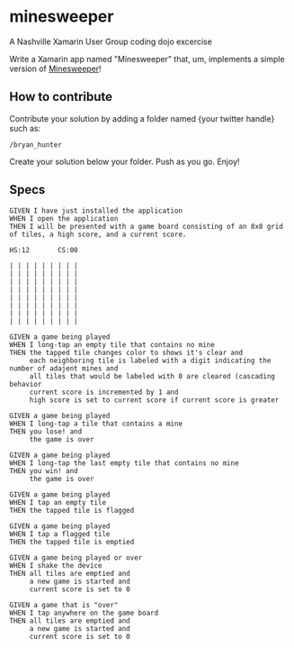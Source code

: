 minesweeper
===========

A Nashville Xamarin User Group coding dojo excercise

Write a Xamarin app named "Minesweeper" that, um, implements a simple version of [Minesweeper](http://en.wikipedia.org/wiki/Minesweeper_(video_game))!

How to contribute
-----------------
Contribute your solution by adding a folder named {your twitter handle} such as:

````
/bryan_hunter
````

Create your solution below your folder. Push as you go. Enjoy!


Specs
-----

````
GIVEN I have just installed the application
WHEN I open the application
THEN I will be presented with a game board consisting of an 8x8 grid of tiles, a high score, and a current score.

HS:12       CS:00

| | | | | | | | |
| | | | | | | | |
| | | | | | | | |
| | | | | | | | |
| | | | | | | | |
| | | | | | | | |
| | | | | | | | |
| | | | | | | | |

GIVEN a game being played
WHEN I long-tap an empty tile that contains no mine
THEN the tapped tile changes color to shows it's clear and
     each neighboring tile is labeled with a digit indicating the number of adajent mines and
     all tiles that would be labeled with 0 are cleared (cascading behavior
     current score is incremented by 1 and
     high score is set to current score if current score is greater

GIVEN a game being played
WHEN I long-tap a tile that contains a mine
THEN you lose! and
     the game is over

GIVEN a game being played
WHEN I long-tap the last empty tile that contains no mine
THEN you win! and
     the game is over

GIVEN a game being played
WHEN I tap an empty tile
THEN the tapped tile is flagged

GIVEN a game being played
WHEN I tap a flagged tile
THEN the tapped tile is emptied

GIVEN a game being played or over
WHEN I shake the device
THEN all tiles are emptied and
     a new game is started and
     current score is set to 0

GIVEN a game that is "over"
WHEN I tap anywhere on the game board
THEN all tiles are emptied and
     a new game is started and
     current score is set to 0
````

